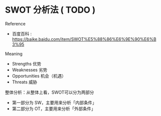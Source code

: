 # SWOT 分析法 ( TODO )

Reference

- 百度百科 : https://baike.baidu.com/item/SWOT%E5%88%86%E6%9E%90%E6%B3%95

Meaning

- Strengths 优势
- Weaknesses 劣势
- Opportunities 机会（机遇）
- Threats 威胁

整体分析：从整体上看，SWOT可以分为两部分

- 第一部分为 SW，主要用来分析「内部条件」
- 第二部分为 OT，主要用来分析「外部条件」
